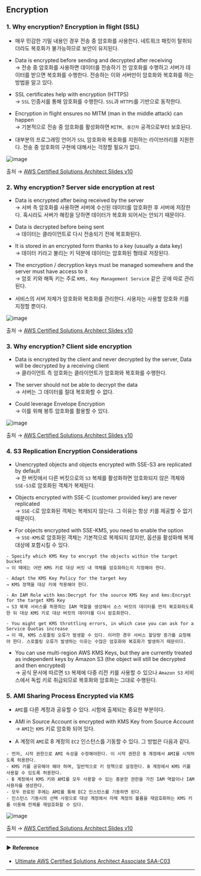 ## Encryption
### 1. Why encryption? Encryption in flight (SSL)
- 매우 민감한 기밀 내용인 경우 전송 중 암호화를 사용한다. 네트워크 패킷이 탈취되더라도 복호화가 불가능하므로 보안이 유지된다.

- Data is encrypted before sending and decrypted after receiving  
→ 전송 중 암호화를 사용하면 데이터를 전송하기 전 암호화를 수행하고 서버가 데이터를 받으면 복호화를 수행한다. 전송하는 이와 서버만이 암호화와 복호화를 하는 방법을 알고 있다.

- SSL certificates help with encryption (HTTPS)  
→ `SSL` 인증서를 통해 암호화를 수행한다. `SSL`과 `HTTPS`를 기반으로 동작한다.

- Encryption in flight ensures no MITM (man in the middle attack) can happen  
→ 기본적으로 전송 중 암호화를 활성화하면 `MITM, 중간자` 공격으로부터 보호된다.

- 대부분의 프로그래밍 언어가 `SSL` 암호화와 복호화를 지원하는 라이브러리를 지원한다. 전송 중 암호화의 구현에 대해서는 걱정할 필요가 없다.

![image](https://user-images.githubusercontent.com/97398071/236682204-3c9f5440-2a17-4fe3-94b1-aba5137963ad.png)

출처 → [AWS Certified Solutions Architect Slides v10](https://courses.datacumulus.com/downloads/certified-solutions-architect-pn9/)

### 2. Why encryption? Server side encryption at rest
- Data is encrypted after being received by the server  
→ 서버 측 암호화를 사용하면 서버에 수신된 데이터를 암호화한 후 서버에 저장한다. 혹시라도 서버가 해킹을 당하면 데이터가 복호화 되어서는 안되기 때문이다.

- Data is decrypted before being sent  
→ 데이터는 클라이언트로 다시 전송되기 전에 복호화된다.

- It is stored in an encrypted form thanks to a key (usually a data key)  
→ 데이터 키라고 불리는 키 덕분에 데이터는 암호화된 형태로 저장된다.

- The encryption / decryption keys must be managed somewhere and the server must have access to it  
→ 암호 키와 해독 키는 주로 `KMS, Key Management Service` 같은 곳에 따로 관리된다.

- 서비스의 서버 자체가 암호화와 복호화를 관리한다. 사용자는 사용할 암호화 키를 지정할 뿐이다.

![image](https://user-images.githubusercontent.com/97398071/236682288-2891c42d-457c-428a-99ad-325fc9955901.png)

출처 → [AWS Certified Solutions Architect Slides v10](https://courses.datacumulus.com/downloads/certified-solutions-architect-pn9/)

### 3. Why encryption? Client side encryption
- Data is encrypted by the client and never decrypted by the server, Data will be decrypted by a receiving client  
→ 클라이언트 측 암호화는 클라이언트가 암호화와 복호화를 수행한다. 

- The server should not be able to decrypt the data  
→ 서버는 그 데이터를 절대 복호화할 수 없다.

- Could leverage Envelope Encryption  
→ 이를 위해 봉투 암호화를 활용할 수 있다. 

![image](https://user-images.githubusercontent.com/97398071/236682342-d64b938c-ad8c-4fc9-849a-ce7fa5e7a4ca.png)

출처 → [AWS Certified Solutions Architect Slides v10](https://courses.datacumulus.com/downloads/certified-solutions-architect-pn9/)

### 4. S3 Replication Encryption Considerations
- Unencrypted objects and objects encrypted with SSE-S3 are replicated by default  
→ 한 버킷에서 다른 버킷으로의 `S3` 복제를 활성화하면 암호화되지 않은 객체와 `SSE-S3`로 암호화된 객체가 복제된다.

- Objects encrypted with SSE-C (customer provided key) are never replicated  
→ `SSE-C`로 암호화된 객체는 복제되지 않는다. 그 이유는 항상 키를 제공할 수 없기 때문이다.

- For objects encrypted with SSE-KMS, you need to enable the option  
→ `SSE-KMS`로 암호화된 객체는 기본적으로 복제되지 않지만, 옵션을 활성화해 복제 대상에 포함시킬 수 있다.
~~~
- Specify which KMS Key to encrypt the objects within the target bucket
→ 이 때에는 어떤 KMS 키로 대상 버킷 내 객체를 암호화하는지 지정해야 한다.

- Adapt the KMS Key Policy for the target key
→ KMS 정책을 대상 키에 적용해야 한다.

- An IAM Role with kms:Decrypt for the source KMS Key and kms:Encrypt for the target KMS Key
→ S3 복제 서비스를 허용하는 IAM 역할을 생성해서 소스 버킷의 데이터를 먼저 복호화하도록 한 뒤 대상 KMS 키로 대상 버킷의 데이터를 다시 암호화한다.

- You might get KMS throttling errors, in which case you can ask for a Service Quotas increase
→ 이 때, KMS 스로틀링 오류가 발생할 수 있다. 이러한 경우 서비스 할당량 증가를 요청해야 한다. 스로틀링 오류가 발생하는 이유는 수많은 암호화와 복호화가 발생하기 때문이다.
~~~

- You can use multi-region AWS KMS Keys, but they are currently treated as independent keys by Amazon S3 (the object will still be decrypted and then encrypted)  
→ 공식 문서에 따르면 `S3` 복제에 다중 리전 키를 사용할 수 있으나 `Amazon S3` 서비스에서 독립 키로 취급되므로 복호화와 암호화는 그대로 수행된다.

### 5. AMI Sharing Process Encrypted via KMS
- `AMI`를 다른 계정과 공유할 수 있다. 시험에 출제되는 중요한 부분이다.

- AMI in Source Account is encrypted with KMS Key from Source Account  
→ `AMI`는 `KMS` 키로 암호화 되어 있다.

- A 계정의 `AMI`로 B 계정의 `EC2` 인스턴스를 기동할 수 있다. 그 방법은 다음과 같다.
~~~
- 먼저, 시작 권한으로 AMI 속성을 수정해야한다. 이 시작 권한은 B 계정에서 AMI를 시작하도록 허용한다.
- KMS 키를 공유해야 해야 하며, 일반적으로 키 정책으로 설정한다. B 계정에서 KMS 키를 사용할 수 있도록 허용한다.
- B 계정에서 KMS 키와 AMI를 모두 사용할 수 있는 충분한 권한을 가진 IAM 역할이나 IAM 사용자를 생성한다.
- 모두 완료된 후에는 AMI를 통해 EC2 인스턴스를 기동하면 된다.
- 인스턴스 기동시의 선택 사항으로 대상 계정에서 자체 계정의 볼륨을 재암호화하는 KMS 키를 이용해 전체를 재암호화할 수 있다.
~~~

![image](https://user-images.githubusercontent.com/97398071/236843927-34ff78f8-4bb5-4d0b-bf91-4082881ec16b.png)

출처 → [AWS Certified Solutions Architect Slides v10](https://courses.datacumulus.com/downloads/certified-solutions-architect-pn9/)

---
#### ▶ Reference
- [Ultimate AWS Certified Solutions Architect Associate SAA-C03](https://www.udemy.com/course/aws-certified-solutions-architect-associate-saa-c03/)
---